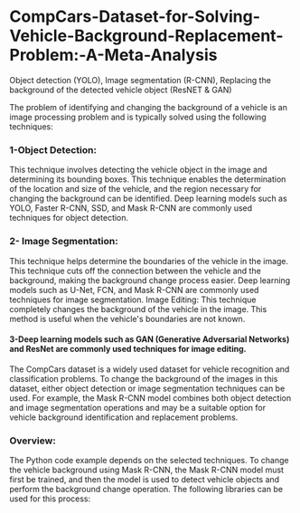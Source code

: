 # CompCars-Dataset-for-Solving-Vehicle-Background-Replacement-Problem:-A-Meta-Analysis
Object detection (YOLO), Image segmentation (R-CNN), Replacing the background of the detected vehicle object (ResNET &amp; GAN)

The problem of identifying and changing the background of a vehicle is an image processing problem and is typically solved using the following techniques:

### 1-Object Detection: 
This technique involves detecting the vehicle object in the image and determining its bounding boxes. This technique enables the determination of the location and size of the vehicle, and the region necessary for changing the background can be identified. Deep learning models such as YOLO, Faster R-CNN, SSD, and Mask R-CNN are commonly used techniques for object detection. 
### 2- Image Segmentation: 
This technique helps determine the boundaries of the vehicle in the image. This technique cuts off the connection between the vehicle and the background, making the background change process easier. Deep learning models such as U-Net, FCN, and Mask R-CNN are commonly used techniques for image segmentation.
Image Editing: This technique completely changes the background of the vehicle in the image. This method is useful when the vehicle's boundaries are not known. 
#### 3-Deep learning models such as GAN (Generative Adversarial Networks) and ResNet are commonly used techniques for image editing.

The CompCars dataset is a widely used dataset for vehicle recognition and classification problems. To change the background of the images in this dataset, either object detection or image segmentation techniques can be used. For example, the Mask R-CNN model combines both object detection and image segmentation operations and may be a suitable option for vehicle background identification and replacement problems.

### Overview:
The Python code example depends on the selected techniques. To change the vehicle background using Mask R-CNN, the Mask R-CNN model must first be trained, and then the model is used to detect vehicle objects and perform the background change operation. The following libraries can be used for this process:
